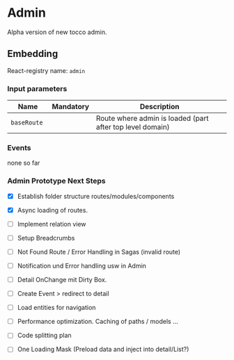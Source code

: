 # Admin

Alpha version of new tocco admin.


## Embedding

React-registry name: `admin`

### Input parameters

| Name                   | Mandatory | Description
|------------------------|:---------:|-------------
| `baseRoute `           |           | Route where admin is loaded (part after top level domain)

### Events

none so far






### Admin Prototype Next Steps

- [X] Establish folder structure routes/modules/components
- [X] Async loading of routes. 
- [ ] Implement relation view
- [ ] Setup Breadcrumbs
- [ ] Not Found Route / Error Handling in Sagas (invalid route)
- [ ] Notification und Error handling usw in Admin
- [ ] Detail OnChange mit Dirty Box.
- [ ] Create Event > redirect to detail
- [ ] Load entities for navigation
- [ ] Performance optimization. Caching of paths / models ...
- [ ] Code splitting plan
- [ ] One Loading Mask (Preload data and inject into detail/List?)


